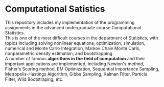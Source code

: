 # Computational Satistics
This repository includes my implementation of the programming assignments in the advanced undergraduate course Computational Statistics. <br>
This is one of the most difficult courses in the department of Statistics, with topics including solving nonlinear equations, optimization, simulation, numerical and Monte Carlo Integration, Markov Chain Monte Carlo, nonparametric density estimation, and bootstrapping.<br>
A number of famous **algorithms in the field of computation** and their important applications are implemented, including Newton's method, Fisher's Scoring method, EM Optimization, Sequential Importance Sampling, Metropolis-Hastings Algorithm, Gibbs Sampling, Kalman Filter, Particle Filter, Wild Bootstraping, etc.
